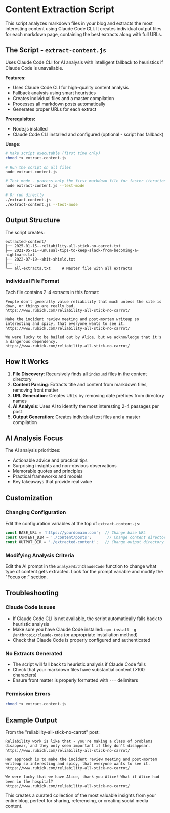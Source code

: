 # Content Extraction Script

This script analyzes markdown files in your blog and extracts the most interesting content using Claude Code CLI. It creates individual output files for each markdown page, containing the best extracts along with full URLs.

## The Script - `extract-content.js`

Uses Claude Code CLI for AI analysis with intelligent fallback to heuristics if Claude Code is unavailable.

**Features:**
- Uses Claude Code CLI for high-quality content analysis
- Fallback analysis using smart heuristics 
- Creates individual files and a master compilation
- Processes all markdown posts automatically
- Generates proper URLs for each extract

**Prerequisites:**
- Node.js installed
- Claude Code CLI installed and configured (optional - script has fallback)

**Usage:**
```bash
# Make script executable (first time only)
chmod +x extract-content.js

# Run the script on all files
node extract-content.js

# Test mode - process only the first markdown file for faster iteration
node extract-content.js --test-mode

# Or run directly
./extract-content.js
./extract-content.js --test-mode
```

## Output Structure

The script creates:

```
extracted-content/
├── 2025-01-15--reliability-all-stick-no-carrot.txt
├── 2021-05-11--unusual-tips-to-keep-slack-from-becoming-a-nightmare.txt
├── 2022-07-19--shit-shield.txt
├── ...
└── all-extracts.txt     # Master file with all extracts
```

### Individual File Format

Each file contains 2-4 extracts in this format:

```
People don't generally value reliability that much unless the site is down, or things are really bad.
https://www.rubick.com/reliability-all-stick-no-carrot/

Make the incident review meeting and post-mortem writeup so interesting and spicy, that everyone wants to see it.
https://www.rubick.com/reliability-all-stick-no-carrot/

We were lucky to be bailed out by Alice, but we acknowledge that it's a dangerous dependency.
https://www.rubick.com/reliability-all-stick-no-carrot/
```

## How It Works

1. **File Discovery**: Recursively finds all `index.md` files in the content directory
2. **Content Parsing**: Extracts title and content from markdown files, removing front matter
3. **URL Generation**: Creates URLs by removing date prefixes from directory names
4. **AI Analysis**: Uses AI to identify the most interesting 2-4 passages per post
5. **Output Generation**: Creates individual text files and a master compilation

## AI Analysis Focus

The AI analysis prioritizes:
- Actionable advice and practical tips
- Surprising insights and non-obvious observations  
- Memorable quotes and principles
- Practical frameworks and models
- Key takeaways that provide real value

## Customization

### Changing Configuration

Edit the configuration variables at the top of `extract-content.js`:

```javascript
const BASE_URL = 'https://yourdomain.com';  // Change base URL
const CONTENT_DIR = './content/posts';       // Change content directory
const OUTPUT_DIR = './extracted-content';   // Change output directory
```

### Modifying Analysis Criteria

Edit the AI prompt in the `analyzeWithClaudeCode` function to change what type of content gets extracted. Look for the prompt variable and modify the "Focus on:" section.

## Troubleshooting

### Claude Code Issues
- If Claude Code CLI is not available, the script automatically falls back to heuristic analysis
- Make sure you have Claude Code installed: `npm install -g @anthropic/claude-code` (or appropriate installation method)
- Check that Claude Code is properly configured and authenticated

### No Extracts Generated
- The script will fall back to heuristic analysis if Claude Code fails
- Check that your markdown files have substantial content (>100 characters)
- Ensure front matter is properly formatted with `---` delimiters

### Permission Errors
```bash
chmod +x extract-content.js
```

## Example Output

From the "reliability-all-stick-no-carrot" post:

```
Reliability work is like that - you're making a class of problems disappear, and they only seem important if they don't disappear.
https://www.rubick.com/reliability-all-stick-no-carrot/

Her approach is to make the incident review meeting and post-mortem writeup so interesting and spicy, that everyone wants to see it.
https://www.rubick.com/reliability-all-stick-no-carrot/

We were lucky that we have Alice, thank you Alice! What if Alice had been in the hospital?
https://www.rubick.com/reliability-all-stick-no-carrot/
```

This creates a curated collection of the most valuable insights from your entire blog, perfect for sharing, referencing, or creating social media content.